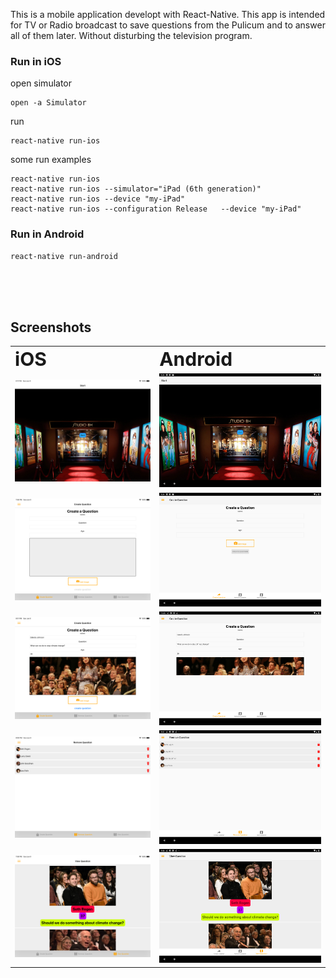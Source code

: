 
This is a mobile application developt with React-Native. This app is intended for TV or Radio broadcast to save questions from the Pulicum and to answer all of them later. Without disturbing the television program.



### Run in iOS
open simulator
```
open -a Simulator
```
run
```
react-native run-ios
```
some run examples
```
react-native run-ios
react-native run-ios --simulator="iPad (6th generation)"
react-native run-ios --device "my-iPad"
react-native run-ios --configuration Release   --device "my-iPad"
```




### Run in Android
```
react-native run-android
```
<br>
<br>
<br>

## Screenshots 

<table border="0">
 <tr>
    <td><b style="font-size:30px">iOS</b></td>
    <td><b style="font-size:30px">Android</b></td>
 </tr>

 <tr>
    <td>
    <img src="screenshot/ios/1.png" width="500" />
    </td>
    <td>
    <img src="screenshot/android/1.png" width="500" />
    </td>
 </tr>

   <tr>
    <td>
    <img src="screenshot/ios/2.png" width="500" />
    </td>
    <td>
    <img src="screenshot/android/2.png" width="500" />
    </td>
 </tr>

  <tr>
    <td>
    <img src="screenshot/ios/3.png" width="500" />
    </td>
    <td>
    <img src="screenshot/android/4.png" width="500" />
    </td>
 </tr>

  <tr>
    <td>
    <img src="screenshot/ios/4.png" width="500" />
    </td>
    <td>
    <img src="screenshot/android/5.png" width="500" />
    </td>
 </tr>

  <tr>
    <td>
    <img src="screenshot/ios/5.png" width="500" />
    </td>
    <td>
    <img src="screenshot/android/6.png" width="500" />
    </td>
 </tr>

</table>
